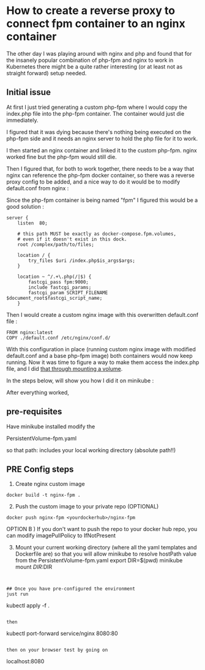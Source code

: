 # How to create a reverse proxy to connect fpm container to an nginx container
The other day I was playing around with nginx and php and found that for the insanely popular combination of php-fpm and nginx to work in Kubernetes there might be a quite rather interesting (or at least not as straight forward) setup needed.

## Initial issue
At first I just tried generating a custom php-fpm where I would copy the index.php file into the php-fpm container. The container would just die immediately.

I figured that it was dying because there's nothing being executed on the php-fpm side and it needs an nginx server to hold the php file for it to work.

I then started an nginx container and linked it to the custom php-fpm. nginx worked fine but the php-fpm would still die.

Then I figured that, for both to work together, there needs to be a way that nginx can reference the php-fpm docker container, so there was a reverse proxy config to be added, and a nice way to do it would be to modify default.conf from nginx :

Since the php-fpm container is being named "fpm" I figured this would be a good solution :
```
server {
    listen  80;

    # this path MUST be exactly as docker-compose.fpm.volumes,
    # even if it doesn't exist in this dock.
    root /complex/path/to/files;

    location / {
        try_files $uri /index.php$is_args$args;
    }

    location ~ ^/.+\.php(/|$) {
        fastcgi_pass fpm:9000;
        include fastcgi_params;
        fastcgi_param SCRIPT_FILENAME $document_root$fastcgi_script_name;
    }
```

Then I would create a custom nginx image with this overwritten default.conf file :
```
FROM nginx:latest
COPY ./default.conf /etc/nginx/conf.d/
```

With this configuration in place (running custom nginx image with modified default.conf and a base php-fpm image) both containers would now keep running. Now it was time to figure a way to make them access the index.php file, and I did [that through mounting a volume](https://github.com/jcroyoaun/fpm-nginx-compose-example/blob/master/docker-compose.yml). 

In the steps below, will show you how I did it on minikube : 

After everything worked,
## pre-requisites
Have minikube installed
modify the

PersistentVolume-fpm.yaml

so that 
path: 
includes your local working directory (absolute path!!)


## PRE Config steps
1. Create nginx custom image
```
docker build -t nginx-fpm .
```

2. Push the custom image to your private repo (OPTIONAL)
```
docker push nginx-fpm <yourdockerhub>/nginx-fpm
```

OPTION B ) If you don't want to push the repo to your docker hub repo, you can modify imagePullPolicy to IfNotPresent


3. Mount your current working directory (where all the yaml templates and Dockerfile are) so that you will allow minikube to resolve hostPath value from the PersistentVolume-fpm.yaml
export DIR=$(pwd)
minikube mount $DIR:$DIR
```


## Once you have pre-configured the environment
just run 

```
kubectl apply -f .
```

then 

```
kubectl port-forward service/nginx 8080:80
```

then on your browser test by going on 

```
localhost:8080
```
